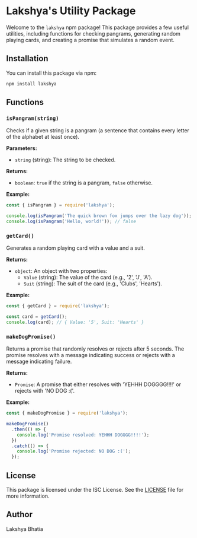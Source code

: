 
# Lakshya's Utility Package

Welcome to the `lakshya` npm package! This package provides a few useful utilities, including functions for checking pangrams, generating random playing cards, and creating a promise that simulates a random event.

## Installation

You can install this package via npm:

```bash
npm install lakshya
```

## Functions

### `isPangram(string)`

Checks if a given string is a pangram (a sentence that contains every letter of the alphabet at least once).

**Parameters:**
- `string` (string): The string to be checked.

**Returns:**
- `boolean`: `true` if the string is a pangram, `false` otherwise.

**Example:**

```javascript
const { isPangram } = require('lakshya');

console.log(isPangram('The quick brown fox jumps over the lazy dog')); // true
console.log(isPangram('Hello, world!')); // false
```

### `getCard()`

Generates a random playing card with a value and a suit.

**Returns:**
- `object`: An object with two properties:
  - `Value` (string): The value of the card (e.g., '2', 'J', 'A').
  - `Suit` (string): The suit of the card (e.g., 'Clubs', 'Hearts').

**Example:**

```javascript
const { getCard } = require('lakshya');

const card = getCard();
console.log(card); // { Value: '5', Suit: 'Hearts' }
```

### `makeDogPromise()`

Returns a promise that randomly resolves or rejects after 5 seconds. The promise resolves with a message indicating success or rejects with a message indicating failure.

**Returns:**
- `Promise`: A promise that either resolves with 'YEHHH DOGGGG!!!!' or rejects with 'NO DOG :('.

**Example:**

```javascript
const { makeDogPromise } = require('lakshya');

makeDogPromise()
  .then(() => {
    console.log('Promise resolved: YEHHH DOGGGG!!!!');
  })
  .catch(() => {
    console.log('Promise rejected: NO DOG :(');
  });
```

## License

This package is licensed under the ISC License. See the [LICENSE](LICENSE) file for more information.

## Author

Lakshya Bhatia

